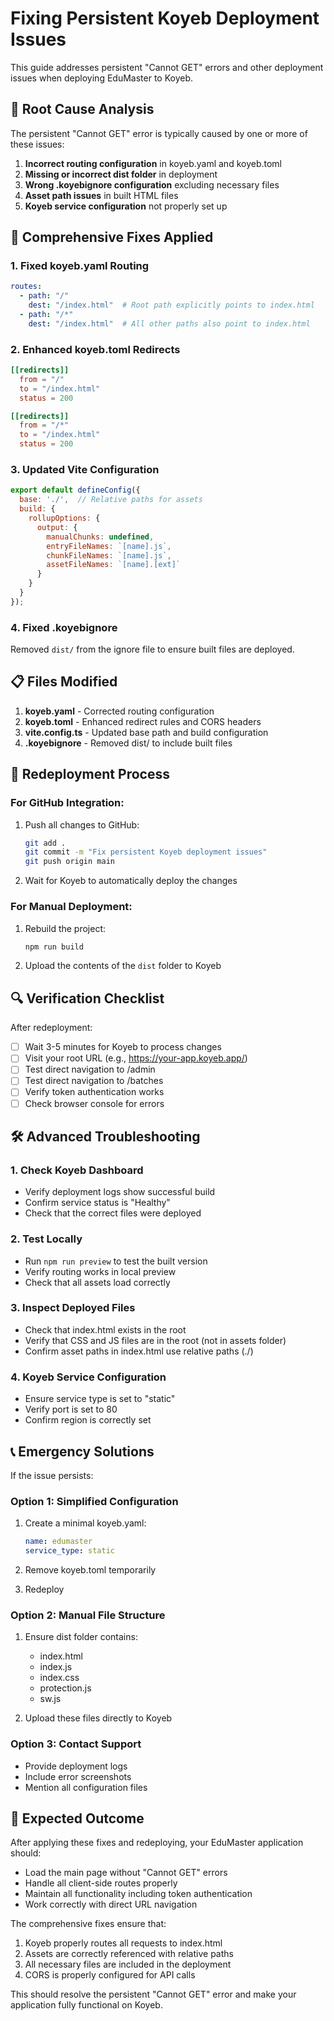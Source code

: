 # Fixing Persistent Koyeb Deployment Issues

This guide addresses persistent "Cannot GET" errors and other deployment issues when deploying EduMaster to Koyeb.

## 🎯 Root Cause Analysis

The persistent "Cannot GET" error is typically caused by one or more of these issues:

1. **Incorrect routing configuration** in koyeb.yaml and koyeb.toml
2. **Missing or incorrect dist folder** in deployment
3. **Wrong .koyebignore configuration** excluding necessary files
4. **Asset path issues** in built HTML files
5. **Koyeb service configuration** not properly set up

## 🔧 Comprehensive Fixes Applied

### 1. Fixed koyeb.yaml Routing
```yaml
routes:
  - path: "/"
    dest: "/index.html"  # Root path explicitly points to index.html
  - path: "/*"
    dest: "/index.html"  # All other paths also point to index.html
```

### 2. Enhanced koyeb.toml Redirects
```toml
[[redirects]]
  from = "/"
  to = "/index.html"
  status = 200

[[redirects]]
  from = "/*"
  to = "/index.html"
  status = 200
```

### 3. Updated Vite Configuration
```javascript
export default defineConfig({
  base: './',  // Relative paths for assets
  build: {
    rollupOptions: {
      output: {
        manualChunks: undefined,
        entryFileNames: `[name].js`,
        chunkFileNames: `[name].js`,
        assetFileNames: `[name].[ext]`
      }
    }
  }
});
```

### 4. Fixed .koyebignore
Removed `dist/` from the ignore file to ensure built files are deployed.

## 📋 Files Modified

1. **koyeb.yaml** - Corrected routing configuration
2. **koyeb.toml** - Enhanced redirect rules and CORS headers
3. **vite.config.ts** - Updated base path and build configuration
4. **.koyebignore** - Removed dist/ to include built files

## 🚀 Redeployment Process

### For GitHub Integration:
1. Push all changes to GitHub:
   ```bash
   git add .
   git commit -m "Fix persistent Koyeb deployment issues"
   git push origin main
   ```

2. Wait for Koyeb to automatically deploy the changes

### For Manual Deployment:
1. Rebuild the project:
   ```bash
   npm run build
   ```

2. Upload the contents of the `dist` folder to Koyeb

## 🔍 Verification Checklist

After redeployment:
- [ ] Wait 3-5 minutes for Koyeb to process changes
- [ ] Visit your root URL (e.g., https://your-app.koyeb.app/)
- [ ] Test direct navigation to /admin
- [ ] Test direct navigation to /batches
- [ ] Verify token authentication works
- [ ] Check browser console for errors

## 🛠️ Advanced Troubleshooting

### 1. Check Koyeb Dashboard
- Verify deployment logs show successful build
- Confirm service status is "Healthy"
- Check that the correct files were deployed

### 2. Test Locally
- Run `npm run preview` to test the built version
- Verify routing works in local preview
- Check that all assets load correctly

### 3. Inspect Deployed Files
- Check that index.html exists in the root
- Verify that CSS and JS files are in the root (not in assets folder)
- Confirm asset paths in index.html use relative paths (./)

### 4. Koyeb Service Configuration
- Ensure service type is set to "static"
- Verify port is set to 80
- Confirm region is correctly set

## 📞 Emergency Solutions

If the issue persists:

### Option 1: Simplified Configuration
1. Create a minimal koyeb.yaml:
   ```yaml
   name: edumaster
   service_type: static
   ```

2. Remove koyeb.toml temporarily

3. Redeploy

### Option 2: Manual File Structure
1. Ensure dist folder contains:
   - index.html
   - index.js
   - index.css
   - protection.js
   - sw.js

2. Upload these files directly to Koyeb

### Option 3: Contact Support
- Provide deployment logs
- Include error screenshots
- Mention all configuration files

## 🎉 Expected Outcome

After applying these fixes and redeploying, your EduMaster application should:
- Load the main page without "Cannot GET" errors
- Handle all client-side routes properly
- Maintain all functionality including token authentication
- Work correctly with direct URL navigation

The comprehensive fixes ensure that:
1. Koyeb properly routes all requests to index.html
2. Assets are correctly referenced with relative paths
3. All necessary files are included in the deployment
4. CORS is properly configured for API calls

This should resolve the persistent "Cannot GET" error and make your application fully functional on Koyeb.
